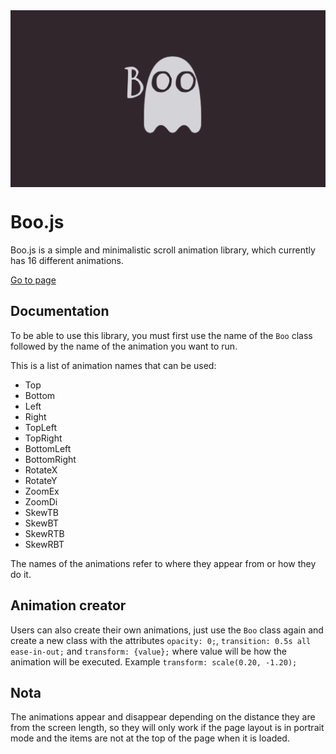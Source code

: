 <img align="center" src="./img/Boo.png" alt="logo">

# Boo.js

Boo.js is a simple and minimalistic scroll animation library, which currently has 16 different animations.

[Go to page](https://cristian-velazquez.github.io/boo.js/)

## Documentation

To be able to use this library, you must first use the name of the `Boo` class followed by the name of the animation you want to run.

This is a list of animation names that can be used:

- Top
- Bottom
- Left
- Right
- TopLeft
- TopRight
- BottomLeft
- BottomRight
- RotateX
- RotateY
- ZoomEx
- ZoomDi
- SkewTB
- SkewBT
- SkewRTB
- SkewRBT

The names of the animations refer to where they appear from or how they do it.

## Animation creator

Users can also create their own animations, just use the `Boo` class again and create a new class with the attributes `opacity: 0;`, `transition: 0.5s all ease-in-out;` and `transform: {value};` where value will be how the animation will be executed. Example `transform: scale(0.20, -1.20);`

## Nota

The animations appear and disappear depending on the distance they are from the screen length, so they will only work if the page layout is in portrait mode and the items are not at the top of the page when it is loaded.

